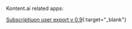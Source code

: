 Kontent.ai related apps:

[Subscriptiuon user export v 0.9](https://nestratsa.sk/temp/kontent/subscription_user_export.html){:target="_blank"}
